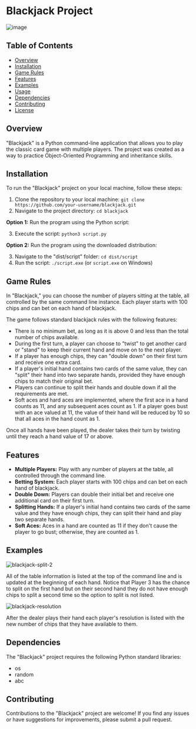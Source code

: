# Blackjack Project

![image](https://github.com/LiamBowie/blackjack/assets/15195267/ea73f259-ec6a-47cf-9719-6281df155de3)

## Table of Contents

- [Overview](#overview)
- [Installation](#installation)
- [Game Rules](#game-rules)
- [Features](#features)
- [Examples](#examples)
- [Usage](#usage)
- [Dependencies](#dependencies)
- [Contributing](#contributing)
- [License](#license)

## Overview

"Blackjack" is a Python command-line application that allows you to play the classic card game with multiple players. The project was created as a way to practice Object-Oriented Programming and inheritance skills.

## Installation

To run the "Blackjack" project on your local machine, follow these steps:

1. Clone the repository to your local machine: `git clone https://github.com/your-username/blackjack.git`
2. Navigate to the project directory: `cd blackjack`

**Option 1:** Run the program using the Python script:

3. Execute the script: `python3 script.py`

**Option 2:** Run the program using the downloaded distribution:

3. Navigate to the "dist/script" folder: `cd dist/script`
5. Run the script: `./script.exe` (or `script.exe` on Windows)

## Game Rules

In "Blackjack," you can choose the number of players sitting at the table, all controlled by the same command line instance. Each player starts with 100 chips and can bet on each hand of blackjack.

The game follows standard blackjack rules with the following features:

- There is no minimum bet, as long as it is above 0 and less than the total number of chips available.
- During the first turn, a player can choose to "twist" to get another card or "stand" to keep their current hand and move on to the next player.
- If a player has enough chips, they can "double down" on their first turn and receive one extra card.
- If a player's initial hand contains two cards of the same value, they can "split" their hand into two separate hands, provided they have enough chips to match their original bet.
- Players can continue to split their hands and double down if all the requirements are met.
- Soft aces and hard aces are implemented, where the first ace in a hand counts as 11, and any subsequent aces count as 1. If a player goes bust with an ace valued at 11, the value of their hand will be reduced by 10 so that all aces in the hand count as 1.

Once all hands have been played, the dealer takes their turn by twisting until they reach a hand value of 17 or above.

## Features

- **Multiple Players:** Play with any number of players at the table, all controlled through the command line.
- **Betting System:** Each player starts with 100 chips and can bet on each hand of blackjack.
- **Double Down:** Players can double their initial bet and receive one additional card on their first turn.
- **Splitting Hands:** If a player's initial hand contains two cards of the same value and they have enough chips, they can split their hand and play two separate hands.
- **Soft Aces:** Aces in a hand are counted as 11 if they don't cause the player to go bust; otherwise, they are counted as 1.

## Examples

![blackjack-split-2](https://github.com/LiamBowie/blackjack/assets/15195267/ac0ab14d-f084-4b5c-98d1-95805b8f1d43)

All of the table information is listed at the top of the command line and is updated at the beginning of each hand. Notice that Player 3 has the chance to split on the first hand but on their second hand they do not have enough chips to split a second time so the option to split is not listed. 

![blackjack-resolution](https://github.com/LiamBowie/blackjack/assets/15195267/4630ec1f-aba2-45e8-ae52-9231604fbd34)

After the dealer plays their hand each player's resolution is listed with the new number of chips that they have available to them. 

## Dependencies

The "Blackjack" project requires the following Python standard libraries:

- os
- random
- abc

## Contributing

Contributions to the "Blackjack" project are welcome! If you find any issues or have suggestions for improvements, please submit a pull request.
